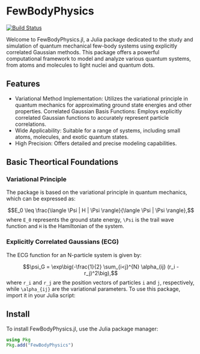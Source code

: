 # FewBodyPhysics

[![Build Status](https://github.com/MartinMikkelsen/FewBodyPhysics.jl/actions/workflows/CI.yml/badge.svg?branch=main)](https://github.com/MartinMikkelsen/FewBodyPhysics.jl/actions/workflows/CI.yml?query=branch%3Amain)


Welcome to FewBodyPhysics.jl, a Julia package dedicated to the study and simulation of quantum mechanical few-body systems using explicitly correlated Gaussian methods. This package offers a powerful computational framework to model and analyze various quantum systems, from atoms and molecules to light nuclei and quantum dots.


## Features

- Variational Method Implementation: Utilizes the variational principle in quantum mechanics for approximating ground state energies and other properties.
Correlated Gaussian Basis Functions: Employs explicitly correlated Gaussian functions to accurately represent particle correlations.
- Wide Applicability: Suitable for a range of systems, including small atoms, molecules, and exotic quantum states.
- High Precision: Offers detailed and precise modeling capabilities.

## Basic Theortical Foundations

### Variational Principle
The package is based on the variational principle in quantum mechanics, which can be expressed as:

$$E_0 \leq \frac{\langle \Psi | H | \Psi \rangle}{\langle \Psi | \Psi \rangle},$$
where `E_0` represents the ground state energy, `\Psi` is the trail wave function and `H` is the Hamiltonian of the system.

### Explicitly Correlated Gaussians (ECG)

The ECG function for an N-particle system is given by:

$$\psi_G = \exp\big(-\frac{1}{2} \sum_{i<j}^{N} \alpha_{ij} (r_i - r_j)^2\big),$$
where `r_i` and `r_j` are the position vectors of particles `i` and `j`, respectively, while `\alpha_{ij}` are the variational parameters. 
To use this package, import it in your Julia script:


## Install

To install FewBodyPhysics.jl, use the Julia package manager:

```julia
using Pkg
Pkg.add("FewBodyPhysics")
```